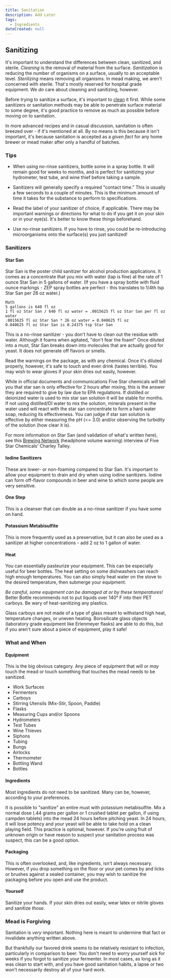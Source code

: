 ```yaml
---
title: Sanitation
description: Add Later
tags:
  - Ingredients
dateCreated: null
---
```


## Sanitizing

It's important to understand the differences between clean, sanitized, and sterile. _Cleaning_ is the removal of material from the surface. _Sanitization_ is reducing the number of organisms on a surface, usually to an acceptable level. _Sterilizing_ means removing all organisms. In mead making, we aren't concerned with sterile. That's mostly reserved for hospital grade equipment. We _do_ care about cleaning and sanitizing, however.

Before trying to sanitize a surface, it's important to [clean](/process/cleaning) it first. While some sanitizers or sanitation methods may be able to penetrate surface material to some degree, it's good practice to remove as much as possible before moving on to sanitation.

In more advanced recipes and in casual discussion, sanitation is often breezed over - if it's mentioned at all. By no means is this because it isn't important, it's because sanitation is accepted as a _given fact_ for any home brewer or mead maker after only a handful of batches.

### Tips

- When using no-rinse sanitizers, bottle some in a spray bottle. It will remain good for weeks to months, and is perfect for sanitizing your hydrometer, test tube, and wine thief before taking a sample.

- Sanitizers will generally specify a required "contact time." This is usually a few seconds to a couple of minutes. This is the minimum amount of time it takes for the substance to perform to specifications.

- Read the label of your sanitizer of choice, if applicable. There may be important warnings or directions for what to do if you get it on your skin or in your eye(s). It's better to know these things beforehand.

- Use no-rinse sanitizers. If you have to rinse, you could be re-introducing microorganisms onto the surface(s) you just sanitized!

### Sanitizers

#### Star San

Star San is the poster child sanitizer for alcohol production applications. It comes as a concentrate that you mix with water (tap is fine) at the rate of 1 ounce Star San in 5 gallons of water. (If you have a spray bottle with fluid ounce markings - ZEP spray bottles are perfect - this translates to 1/4th tsp Star San per 26 oz water.)

```
Math
5 gallons is 640 fl oz
1 fl oz Star San / 640 fl oz water = .0015625 fl oz Star San per fl oz water
.0015625 fl oz Star San * 26 oz water = 0.040625 fl oz
0.040625 fl oz Star San is 0.24375 tsp Star San
```

This is a no-rinse sanitizer - you don't have to clean out the residue with water. Although it foams when agitated, "don't fear the foam!" Once diluted into a must, Star San breaks down into molecules that are actually good for yeast. It does not generate off flavors or smells.

Read the warnings on the package, as with any chemical. Once it's diluted properly, however, it's safe to touch and even drink (tastes terrible). You may wish to wear gloves if your skin dries out easily, however.

While in official documents and communications Five Star chemicals will tell you that star san is only effective for 2 hours after mixing, this is the answer they are required to give by law due to EPA regulations.  If distilled or deionized water is used to mix star san solution it will be stable for months.   If not using distilled/DI water to mix the solution, minerals present in the water used will react with the star san concentrate to form a hard water soap, reducing its effectiveness.  You can judge if star san solution is effective by either measuring the pH (&lt;= 3.0) and/or observing the turbidity of the solution (how clear it is).

For more information on Star San (and validation of what's written here), see this [Brewing Network](http://s125483039.onlinehome.us/archive/dwnldarchive03-19-06.mp3) (headphone volume warning) interview of Five Star Chemicals' Charley Talley.

#### Iodine Sanitizers

These are lower- or non-foaming compared to Star San. It's important to allow your equipment to drain and dry when using iodine sanitizers. Iodine can form off-flavor compounds in beer and wine to which some people are very sensitive.

#### One Step

This is a cleanser that can double as a no-rinse sanitizer if you have some on hand.

#### Potassium Metabisulfite

This is more frequently used as a preservative, but it can also be used as a sanitizer at higher concentrations - add 2 oz to 1 gallon of water.

#### Heat

You can essentially pasteurize your equipment. This can be especially useful for beer bottles. The heat setting on some dishwashers can reach high enough temperatures. You can also simply heat water on the stove to the desired temperature, then submerge your equipment.

_Be careful, some equipment can be damaged at or by these temperatures!_ Better Bottle recommends not to put liquids over 140° F into their PET carboys. Be wary of heat-sanitizing any plastics.

Glass carboys are not made of a type of glass meant to withstand high heat, temperature changes, or uneven heating. Borosilicate glass objects (laboratory grade equipment like Erlenmeyer flasks) are able to do this, but if you aren't sure about a piece of equipment, play it safe!

### What and When

#### Equipment

This is the big obvious category. Any piece of equipment that will _or may_ touch the mead or touch something that touches the mead needs to be sanitized.

- Work Surfaces
- Fermenters
- Carboys
- Stirring Utensils (Mix-Stir, Spoon, Paddle)
- Flasks
- Measuring Cups and/or Spoons
- Hydrometers
- Test Tubes
- Wine Thieves
- Siphons
- Tubing
- Bungs
- Airlocks
- Thermometer
- Bottling Wand
- Bottles

#### Ingredients

Most ingredients do not need to be sanitized. Many can be, however, according to your preferences.

It is possible to "sanitize" an entire must with potassium metabisulfite. Mix a normal dose (.44 grams per gallon or 1 crushed tablet per gallon, if using campden tablets) into the mead 24 hours before pitching yeast. In 24 hours, it will lose potency and your yeast will be able to take hold on a clean playing field. This practice is optional, however. If you're using fruit of unknown origin or have reason to suspect your sanitation process was suspect, this can be a good option.

#### Packaging

This is often overlooked, and, like ingredients, isn't always necessary. However, if you drop something on the floor or your pet comes by and licks or brushes against a sealed container, you may wish to sanitize the packaging before you open and use the product.

#### Yourself

Sanitize your hands. If your skin dries out easily, wear latex or nitrile gloves and sanitize _those_.

### Mead is Forgiving

Sanitation is _very_ important. Nothing here is meant to undermine that fact or invalidate anything written above.

But thankfully our favored drink seems to be relatively resistant to infection, particularly in comparison to beer. You don't need to worry yourself sick for weeks if you forgot to sanitize your fermenter. In most cases, as long as it was clean to start with, and you have good sanitation habits, a lapse or two won't necessarily destroy all of your hard work.
